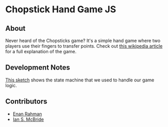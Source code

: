 # Chopstick Hand Game JS

## About
Never heard of the Chopsticks game? It's a simple hand game where two players use their fingers to transfer points. Check out [this wikipedia article][wiki game] for a full explanation of the game.

## Development Notes
[This sketch][state diagram] shows the state machine that we used to handle our game logic.

## Contributors
* [Enan Rahman][gh enan]
* [Ian S. McBride][gh ian]

[wiki game]: http://en.wikipedia.org/wiki/Chopsticks_%28hand_game%29
[state diagram]: http://s6.postimg.org/rz8iqi4eo/chopsticks_state_diagram_2014_12_12.jpg
[gh enan]: https://github.com/enan789
[gh ian]: https://github.com/ian-s-mcb
